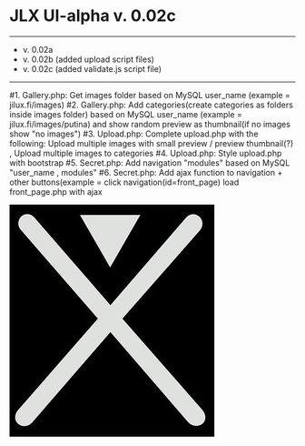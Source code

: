 # JLX UI-alpha v. 0.02c
----------------

* v. 0.02a
* v. 0.02b (added upload script files)
* v. 0.02c (added validate.js script file)

------------------------


#1. Gallery.php: Get images folder based on MySQL user_name (example = jilux.fi/images)
#2. Gallery.php: Add categories(create categories as folders inside images folder) based on MySQL user_name (example = jilux.fi/images/putina) and show random preview as thumbnail(if no images show "no images")
#3. Upload.php: Complete upload.php with the following: Upload multiple images with small preview / preview thumbnail(?) , Upload multiple images to categories
#4. Upload.php: Style upload.php with bootstrap
#5. Secret.php: Add navigation "modules" based on MySQL "user_name , modules"
#6. Secret.php: Add ajax function to navigation + other buttons(example = click navigation(id=front_page) load front_page.php with ajax

![JILUX](https://raw.githubusercontent.com/jilux-dev/UI-alpha/master/images/xman-2.jpg)
